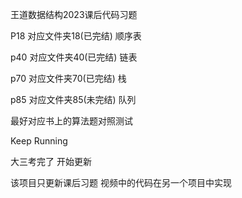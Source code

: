 王道数据结构2023课后代码习题

P18 对应文件夹18(已完结)  顺序表


p40 对应文件夹40(已完结)  链表


p70 对应文件夹70(已完结)  栈


p85 对应文件夹85(未完结)  队列


最好对应书上的算法题对照测试

Keep Running

大三考完了 开始更新


该项目只更新课后习题
视频中的代码在另一个项目中实现